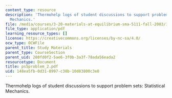 ```yaml
---
content_type: resource
description: 'Thermohelp logs of student discussions to support problem sets: Statistical
  Mechanics.'
file: /media/courses/3-20-materials-at-equilibrium-sma-5111-fall-2003/148ea5fb0d310997c38b10d83800c3e0_ps5problem_2.pdf
file_type: application/pdf
learning_resource_types: []
license: https://creativecommons.org/licenses/by-nc-sa/4.0/
ocw_type: OCWFile
parent_title: Study Materials
parent_type: CourseSection
parent_uid: 280fd0f2-5ae6-3f0b-3a3f-78ada56eada2
resourcetype: Document
title: ps5problem_2.pdf
uid: 148ea5fb-0d31-0997-c38b-10d83800c3e0
---
```

Thermohelp logs of student discussions to support problem sets: Statistical Mechanics.
